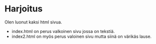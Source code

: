 # Harjoitus
Olen luonut kaksi html sivua.
* index.html on perus valkoinen sivu jossa on tekstiä.
* index2.html on myös perus valoinen sivu mutta siinä on värikäs lause.
